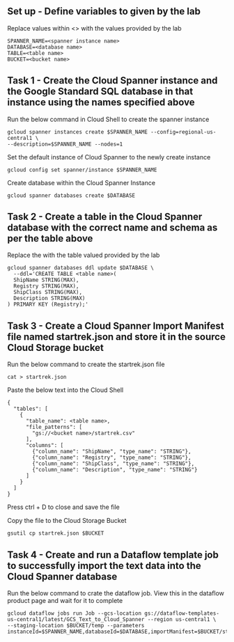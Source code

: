 ## Set up - Define variables to given by the lab

Replace values within <> with the values provided by the lab
```
SPANNER_NAME=<spanner instance name>
DATABASE=<database name>
TABLE=<table name>
BUCKET=<bucket name>
```

## Task 1  - Create the Cloud Spanner instance and the Google Standard SQL database in that instance using the names specified above

Run the below command in Cloud Shell to create the spanner instance
```
gcloud spanner instances create $SPANNER_NAME --config=regional-us-central1 \
--description=$SPANNER_NAME --nodes=1
```

Set the default instance of Cloud Spanner to the newly create instance
```
gcloud config set spanner/instance $SPANNER_NAME
```

Create database within the Cloud Spanner Instance
```
gcloud spanner databases create $DATABASE
```

## Task 2  - Create a table in the Cloud Spanner database with the correct name and schema as per the table above

Replace the <table name> with the table valued provided by the lab
```
gcloud spanner databases ddl update $DATABASE \
  --ddl='CREATE TABLE <table name>(
  ShipName STRING(MAX),
  Registry STRING(MAX),
  ShipClass STRING(MAX),
  Description STRING(MAX)
) PRIMARY KEY (Registry);'
```

## Task 3  - Create a Cloud Spanner Import Manifest file named startrek.json and store it in the source Cloud Storage bucket

Run the below command to create the startrek.json file
```
cat > startrek.json
```

Paste the below text into the Cloud Shell
```
{
  "tables": [
    {
      "table_name": <table name>,
      "file_patterns": [
        "gs://<bucket name>/startrek.csv"
      ],
      "columns": [
        {"column_name": "ShipName", "type_name": "STRING"},
        {"column_name": "Registry", "type_name": "STRING"},
        {"column_name": "ShipClass", "type_name": "STRING"},
		{"column_name": "Description", "type_name": "STRING"}
      ]
    }
  ]
}
```
Press ctrl + D to close and save the file

Copy the file to the Cloud Storage Bucket
```
gsutil cp startrek.json $BUCKET
```

## Task 4  - Create and run a Dataflow template job to successfully import the text data into the Cloud Spanner database

Run the below command to crate the dataflow job. View this in the dataflow product page and wait for it to complete
```
gcloud dataflow jobs run Job --gcs-location gs://dataflow-templates-us-central1/latest/GCS_Text_to_Cloud_Spanner --region us-central1 \
--staging-location $BUCKET/temp --parameters instanceId=$SPANNER_NAME,databaseId=$DATABASE,importManifest=$BUCKET/startrek.json
```